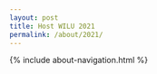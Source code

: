 ```yaml
---
layout: post
title: Host WILU 2021
permalink: /about/2021/
---
```


{% include about-navigation.html %}
